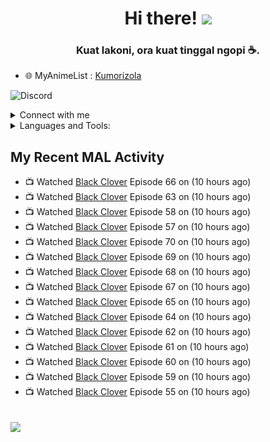 <h1 align="center">Hi there! <img src="https://media.giphy.com/media/hvRJCLFzcasrR4ia7z/giphy.gif" width="25px"> </h1>
<h3 align="center">Kuat lakoni, ora kuat tinggal ngopi ☕.</h3>

- 🌐 MyAnimeList : [Kumorizola](https://myanimelist.net/animelist/Kumorizola)

![Discord](https://discord.c99.nl/widget/theme-3/761213268009943051.png)
<details>
      <summary>Connect with me</summary>
    <p align="left">
        <a href="https://www.facebook.com/kumori.hartley.1" target="blank"><img align="center"
                src="https://raw.githubusercontent.com/rahuldkjain/github-profile-readme-generator/master/src/images/icons/Social/facebook.svg"
                alt="kumori hartley" height="30" width="40" /></a>
        <a href="https://www.instagram.com/kumorizola/" target="blank"><img align="center"
                src="https://raw.githubusercontent.com/rahuldkjain/github-profile-readme-generator/master/src/images/icons/Social/instagram.svg"
                alt="kumorizola" height="30" width="40" /></a>
        <a href="https://discord.com" target="blank"><img align="center"
                src="https://raw.githubusercontent.com/rahuldkjain/github-profile-readme-generator/master/src/images/icons/Social/discord.svg"
                alt="Kumori#5882" height="30" width="40" /></a>
    </p>
</details>

<details>
    <summary align="left">Languages and Tools:</summary>
<p align="left">
      <a href="https://www.w3schools.com/css/" target="_blank">
        <img src="https://raw.githubusercontent.com/devicons/devicon/master/icons/css3/css3-original-wordmark.svg"
            alt="css3" width="40" height="40" /> </a> <a href="https://www.w3.org/html/" target="_blank"> <img
            src="https://raw.githubusercontent.com/devicons/devicon/master/icons/html5/html5-original-wordmark.svg"
            alt="html5" width="40" height="40" /> </a> <a href="https://www.java.com" target="_blank"> <img
            src="https://raw.githubusercontent.com/devicons/devicon/master/icons/java/java-original.svg" alt="java"
            width="40" height="40" /> </a> <a href="https://developer.mozilla.org/en-US/docs/Web/JavaScript"
            target="_blank"> <img
            src="https://raw.githubusercontent.com/devicons/devicon/master/icons/javascript/javascript-original.svg"
            alt="javascript" width="40" height="40" /> </a> <a href="https://nodejs.org" target="_blank"> <img
            src="https://raw.githubusercontent.com/devicons/devicon/master/icons/nodejs/nodejs-original-wordmark.svg"
            alt="nodejs" width="40" height="40" /> </a> <a href="https://www.python.org" target="_blank"> <img
            src="https://raw.githubusercontent.com/devicons/devicon/master/icons/python/python-original.svg"
            alt="python" width="40" height="40" /> </a> <a href="https://www.typescriptlang.org/" target="_blank"> <img
            src="https://raw.githubusercontent.com/devicons/devicon/master/icons/typescript/typescript-original.svg" 
            alt="typescript" width="40" height="40" /> </a> <a href="https://www.photoshop.com/en" target="_blank"> <img
            src="https://upload.wikimedia.org/wikipedia/commons/a/af/Adobe_Photoshop_CC_icon.svg" alt="photoshop" width="40" height="40"/> </a>
            <a href="https://www.adobe.com/products/premiere.html" target="_blank"> <img
            src="https://upload.wikimedia.org/wikipedia/commons/4/40/Adobe_Premiere_Pro_CC_icon.svg" alt="Premiere pro" width="40" height="40"/> </a>
            <a href="https://www.adobe.com/in/products/illustrator.html" target="_blank"> <img 
            src="https://upload.wikimedia.org/wikipedia/commons/f/fb/Adobe_Illustrator_CC_icon.svg" alt="illustrator" width="40" height="40"/> </a>
      
 </details>
 
 <h2> My Recent MAL Activity</h2>
<!-- MAL_ACTIVITY:start -->

- 📺 Watched [Black Clover](https://MyAnimeList.net/anime.php?id=34572) Episode 66 on (10 hours ago)
- 📺 Watched [Black Clover](https://MyAnimeList.net/anime.php?id=34572) Episode 63 on (10 hours ago)
- 📺 Watched [Black Clover](https://MyAnimeList.net/anime.php?id=34572) Episode 58 on (10 hours ago)
- 📺 Watched [Black Clover](https://MyAnimeList.net/anime.php?id=34572) Episode 57 on (10 hours ago)
- 📺 Watched [Black Clover](https://MyAnimeList.net/anime.php?id=34572) Episode 70 on (10 hours ago)
- 📺 Watched [Black Clover](https://MyAnimeList.net/anime.php?id=34572) Episode 69 on (10 hours ago)
- 📺 Watched [Black Clover](https://MyAnimeList.net/anime.php?id=34572) Episode 68 on (10 hours ago)
- 📺 Watched [Black Clover](https://MyAnimeList.net/anime.php?id=34572) Episode 67 on (10 hours ago)
- 📺 Watched [Black Clover](https://MyAnimeList.net/anime.php?id=34572) Episode 65 on (10 hours ago)
- 📺 Watched [Black Clover](https://MyAnimeList.net/anime.php?id=34572) Episode 64 on (10 hours ago)
- 📺 Watched [Black Clover](https://MyAnimeList.net/anime.php?id=34572) Episode 62 on (10 hours ago)
- 📺 Watched [Black Clover](https://MyAnimeList.net/anime.php?id=34572) Episode 61 on (10 hours ago)
- 📺 Watched [Black Clover](https://MyAnimeList.net/anime.php?id=34572) Episode 60 on (10 hours ago)
- 📺 Watched [Black Clover](https://MyAnimeList.net/anime.php?id=34572) Episode 59 on (10 hours ago)
- 📺 Watched [Black Clover](https://MyAnimeList.net/anime.php?id=34572) Episode 55 on (10 hours ago)

<!-- MAL_ACTIVITY:end -->

  
<h2 align="left"> <img src="https://media.discordapp.net/attachments/918405470073520168/919220018355523584/ezgif.com-gif-maker_1.gif">
